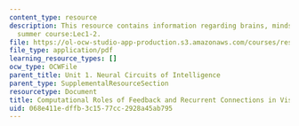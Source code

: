```yaml
---
content_type: resource
description: This resource contains information regarding brains, minds and machines
  summer course:Lec1-2.
file: https://ol-ocw-studio-app-production.s3.amazonaws.com/courses/res-9-003-brains-minds-and-machines-summer-course-summer-2015/068e411edffb3c1577cc2928a45ab795_MITRES_9_003SUM15_lec1-2.pdf
file_type: application/pdf
learning_resource_types: []
ocw_type: OCWFile
parent_title: Unit 1. Neural Circuits of Intelligence
parent_type: SupplementalResourceSection
resourcetype: Document
title: Computational Roles of Feedback and Recurrent Connections in Visual Cortex
uid: 068e411e-dffb-3c15-77cc-2928a45ab795
---
```

